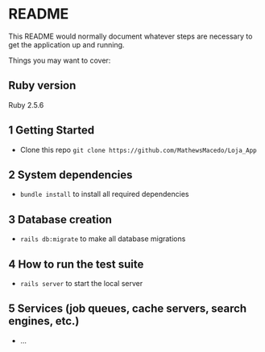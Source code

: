 # README

This README would normally document whatever steps are necessary to get the
application up and running.

Things you may want to cover:

## Ruby version

  Ruby 2.5.6
  
## 1 Getting Started

* Clone this repo ```git clone https://github.com/MathewsMacedo/Loja_App```

## 2 System dependencies

* ```bundle install``` to install all required dependencies

## 3 Database creation

* ```rails db:migrate``` to make all database migrations

## 4 How to run the test suite

* ```rails server``` to start the local server

## 5 Services (job queues, cache servers, search engines, etc.)

* ...
